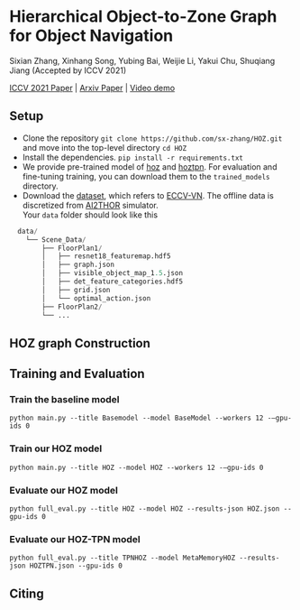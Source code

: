 # Hierarchical Object-to-Zone Graph for Object Navigation
Sixian Zhang, Xinhang Song, Yubing Bai, Weijie Li, Yakui Chu, Shuqiang Jiang (Accepted by ICCV 2021)

[ICCV 2021 Paper]() | 
[Arxiv Paper](https://arxiv.org/abs/2109.02066) | 
[Video demo](https://drive.google.com/file/d/1UtTcFRhFZLkqgalKom6_9GpQmsJfXAZC/view)
## Setup
- Clone the repository `git clone https://github.com/sx-zhang/HOZ.git` and move into the top-level directory `cd HOZ`
- Install the dependencies. `pip install -r requirements.txt`
- We provide pre-trained model of [hoz](https://drive.google.com/file/d/11L-ejoWgLHPBe_F-gQ7dJ5gQZB0dzNjr/view?usp=sharing) and [hoztpn](). For evaluation and fine-tuning training, you can download them to the `trained_models` directory.
- Download the [dataset](https://drive.google.com/file/d/1kvYvutjqc6SLEO65yQjo8AuU85voT5sC/view), which refers to [ECCV-VN](https://github.com/xiaobaishu0097/ECCV-VN). The offline data is discretized from [AI2THOR](https://ai2thor.allenai.org/) simulator.  
  Your `data` folder should look like this
```python
  data/ 
    └── Scene_Data/
        ├── FloorPlan1/
        │   ├── resnet18_featuremap.hdf5
        │   ├── graph.json
        │   ├── visible_object_map_1.5.json
        │   ├── det_feature_categories.hdf5
        │   ├── grid.json
        │   └── optimal_action.json
        ├── FloorPlan2/
        └── ...
```
## HOZ graph Construction
## Training and Evaluation
### Train the baseline model 
`python main.py --title Basemodel --model BaseModel --workers 12 -–gpu-ids 0`
### Train our HOZ model 
`python main.py --title HOZ --model HOZ --workers 12 -–gpu-ids 0`
### Evaluate our HOZ model 
`python full_eval.py --title HOZ --model HOZ --results-json HOZ.json --gpu-ids 0`
### Evaluate our HOZ-TPN model 
`python full_eval.py --title TPNHOZ --model MetaMemoryHOZ --results-json HOZTPN.json --gpu-ids 0`
## Citing
